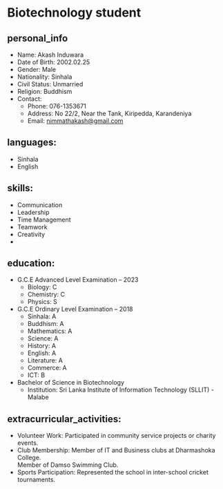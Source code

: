 # Biotechnology student

## personal_info<br>
  - Name: Akash Induwara
  - Date of Birth: 2002.02.25
  - Gender: Male
  - Nationality: Sinhala
  - Civil Status: Unmarried
  - Religion: Buddhism
  - Contact:
      - Phone: 076-1353671
      - Address: No 22/2, Near the Tank, Kiripedda, Karandeniya
      - Email: nimmathakash@gmail.com

## languages:
  - Sinhala
  - English

## skills:
  - Communication
  - Leadership
  - Time Management
  - Teamwork
  - Creativity
  - 
## education:
  - G.C.E Advanced Level Examination – 2023
    - Biology: C
    - Chemistry: C
    - Physics: S
  - G.C.E Ordinary Level Examination – 2018
    - Sinhala: A
    - Buddhism: A
    - Mathematics: A
    - Science: A
    - History: A
    - English: A
    - Literature: A
    - Commerce: A
    - ICT: B
  - Bachelor of Science in Biotechnology
    - Institution: Sri Lanka Institute of Information Technology (SLLIT) - Malabe

## extracurricular_activities:
  - Volunteer Work: Participated in community service projects or charity events.
  - Club Membership: Member of IT and Business clubs at Dharmashoka College.<br>
                     Member of Damso Swimming Club.
  - Sports Participation: Represented the school in inter-school cricket tournaments.

